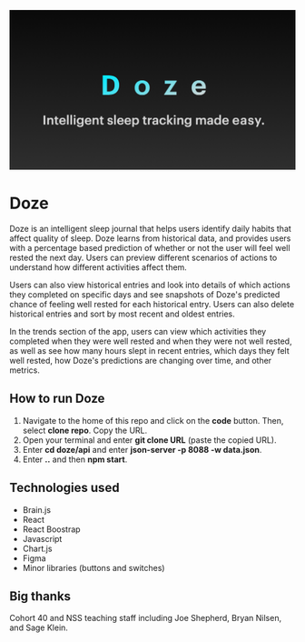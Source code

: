 ![Doze logo](/public/media/branding.png)

# Doze
Doze is an intelligent sleep journal that helps users identify daily habits that affect quality of sleep. Doze learns from historical data, and provides users with a percentage based prediction of whether or not the user will feel well rested the next day. Users can preview different scenarios of actions to understand how different activities affect them.

Users can also view historical entries and look into details of which actions they completed on specific days and see snapshots of Doze's predicted chance of feeling well rested for each historical entry. Users can also delete historical entries and sort by most recent and oldest entries.

In the trends section of the app, users can view which activities they completed when they were well rested and when they were not well rested, as well as see how many hours slept in recent entries, which days they felt well rested, how Doze's predictions are changing over time, and other metrics.

## How to run Doze

1. Navigate to the home of this repo and click on the **code** button. Then, select **clone repo**. Copy the URL.
1. Open your terminal and enter **git clone URL** (paste the copied URL).
1. Enter **cd doze/api** and enter **json-server -p 8088 -w data.json**.
1. Enter **..** and then **npm start**.

## Technologies used
- Brain.js
- React
- React Boostrap
- Javascript
- Chart.js
- Figma 
- Minor libraries (buttons and switches)

## Big thanks
Cohort 40 and NSS teaching staff including Joe Shepherd, Bryan Nilsen, and Sage Klein.
